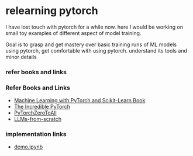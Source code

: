 # relearning pytorch
I have lost touch with pytorch for a while now.
here I would be working on small toy examples of different aspect of model training.

Goal is to grasp and get mastery over basic training runs of ML models using pytorch, 
get comfortable with using pytorch. understand its tools and minor details

### refer books and links
### Refer Books and Links
- [Machine Learning with PyTorch and Scikit-Learn Book](https://www.amazon.com/Machine-Learning-PyTorch-Scikit-Learn-learning-ebook/dp/B09NW48MR1)
- [The Incredible PyTorch](https://github.com/ritchieng/the-incredible-pytorch?tab=readme-ov-file#tutorials)
- [PyTorchZeroToAll](https://github.com/hunkim/PyTorchZeroToAll/tree/master)
- [LLMs-from-scratch](https://github.com/rasbt/LLMs-from-scratch)

### implementation links
- [demo.ipynb](demo.ipynb)
